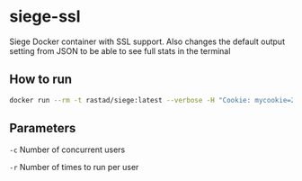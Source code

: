 # siege-ssl
Siege Docker container with SSL support. Also changes the default output setting from JSON to be able to see full stats in the terminal

## How to run
```bash
docker run --rm -t rastad/siege:latest --verbose -H "Cookie: mycookie=2020;" -c1 -r20 --no-parser https://mysite.com
```
## Parameters
`-c` Number of concurrent users

`-r` Number of times to run per user
